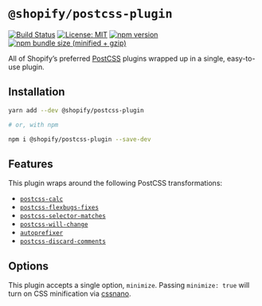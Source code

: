 # `@shopify/postcss-plugin`

[![Build Status](https://travis-ci.org/Shopify/web-foundation.svg?branch=master)](https://travis-ci.org/Shopify/web-foundation)
[![License: MIT](https://img.shields.io/badge/License-MIT-green.svg)](LICENSE.md) [![npm version](https://badge.fury.io/js/%40shopify%2Fpostcss-plugin.svg)](https://badge.fury.io/js/%40shopify%2Fpostcss-plugin.svg) [![npm bundle size (minified + gzip)](https://img.shields.io/bundlephobia/minzip/@shopify/postcss-plugin.svg)](https://img.shields.io/bundlephobia/minzip/@shopify/postcss-plugin.svg)

All of Shopify’s preferred [PostCSS](https://github.com/postcss/postcss) plugins wrapped up in a single, easy-to-use plugin.

## Installation

```bash
yarn add --dev @shopify/postcss-plugin

# or, with npm

npm i @shopify/postcss-plugin --save-dev
```

## Features

This plugin wraps around the following PostCSS transformations:

- [`postcss-calc`](https://github.com/postcss/postcss-calc)
- [`postcss-flexbugs-fixes`](https://github.com/luisrudge/postcss-flexbugs-fixes)
- [`postcss-selector-matches`](https://github.com/postcss/postcss-selector-matches)
- [`postcss-will-change`](https://github.com/postcss/postcss-will-change)
- [`autoprefixer`](https://github.com/postcss/autoprefixer)
- [`postcss-discard-comments`](https://github.com/ben-eb/postcss-discard-comments)

## Options

This plugin accepts a single option, `minimize`. Passing `minimize: true` will turn on CSS minification via [cssnano](https://cssnano.co).
